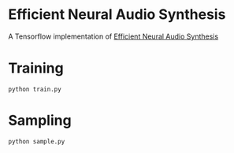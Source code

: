 # Efficient Neural Audio Synthesis

A Tensorflow implementation of [Efficient Neural Audio Synthesis](https://arxiv.org/pdf/1802.08435)

# Training

`python train.py`

# Sampling

`python sample.py`
